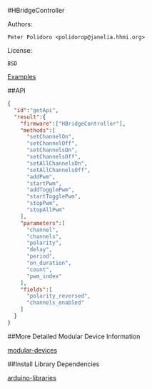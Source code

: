 #HBridgeController

Authors:

    Peter Polidoro <polidorop@janelia.hhmi.org>

License:

    BSD

[Examples](./examples)

##API

```json
{
  "id":"getApi",
  "result":{
    "firmware":["HBridgeController"],
    "methods":[
      "setChannelOn",
      "setChannelOff",
      "setChannelsOn",
      "setChannelsOff",
      "setAllChannelsOn",
      "setAllChannelsOff",
      "addPwm",
      "startPwm",
      "addTogglePwm",
      "startTogglePwm",
      "stopPwm",
      "stopAllPwm"
    ],
    "parameters":[
      "channel",
      "channels",
      "polarity",
      "delay",
      "period",
      "on_duration",
      "count",
      "pwm_index"
    ],
    "fields":[
      "polarity_reversed",
      "channels_enabled"
    ]
  }
}
```

##More Detailed Modular Device Information

[modular-devices](https://github.com/janelia-modular-devices/modular-devices)

##Install Library Dependencies

[arduino-libraries](https://github.com/janelia-arduino/arduino-libraries)
